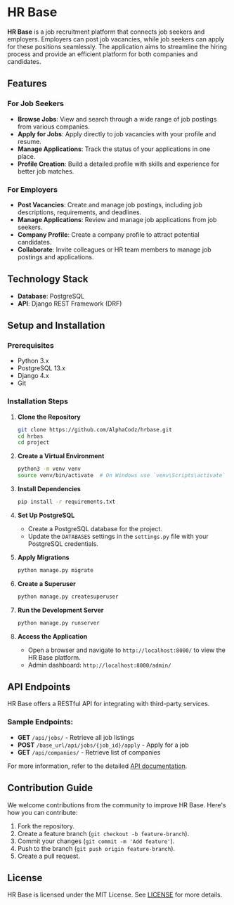# HR Base

**HR Base** is a job recruitment platform that connects job seekers and employers. Employers can post job vacancies, while job seekers can apply for these positions seamlessly. The application aims to streamline the hiring process and provide an efficient platform for both companies and candidates.

## Features

### For Job Seekers
- **Browse Jobs**: View and search through a wide range of job postings from various companies.
- **Apply for Jobs**: Apply directly to job vacancies with your profile and resume.
- **Manage Applications**: Track the status of your applications in one place.
- **Profile Creation**: Build a detailed profile with skills and experience for better job matches.

### For Employers
- **Post Vacancies**: Create and manage job postings, including job descriptions, requirements, and deadlines.
- **Manage Applications**: Review and manage job applications from job seekers.
- **Company Profile**: Create a company profile to attract potential candidates.
- **Collaborate**: Invite colleagues or HR team members to manage job postings and applications.

## Technology Stack
- **Database**: PostgreSQL
- **API**: Django REST Framework (DRF)

## Setup and Installation

### Prerequisites
- Python 3.x
- PostgreSQL 13.x
- Django 4.x
- Git

### Installation Steps

1. **Clone the Repository**
   ```bash
   git clone https://github.com/AlphaCodz/hrbase.git
   cd hrbas
   cd project
   ```

2. **Create a Virtual Environment**
   ```bash
   python3 -m venv venv
   source venv/bin/activate  # On Windows use `venv\Scripts\activate`
   ```

3. **Install Dependencies**
   ```bash
   pip install -r requirements.txt
   ```

4. **Set Up PostgreSQL**
   - Create a PostgreSQL database for the project.
   - Update the `DATABASES` settings in the `settings.py` file with your PostgreSQL credentials.

5. **Apply Migrations**
   ```bash
   python manage.py migrate
   ```

6. **Create a Superuser**
   ```bash
   python manage.py createsuperuser
   ```

7. **Run the Development Server**
   ```bash
   python manage.py runserver
   ```

8. **Access the Application**
   - Open a browser and navigate to `http://localhost:8000/` to view the HR Base platform.
   - Admin dashboard: `http://localhost:8000/admin/`

## API Endpoints

HR Base offers a RESTful API for integrating with third-party services.

### Sample Endpoints:
- **GET** `/api/jobs/` - Retrieve all job listings
- **POST** `/base_url/api/jobs/{job_id}/apply` - Apply for a job
- **GET** `/api/companies/` - Retrieve list of companies

For more information, refer to the detailed [API documentation](link_to_docs).

## Contribution Guide

We welcome contributions from the community to improve HR Base. Here's how you can contribute:

1. Fork the repository.
2. Create a feature branch (`git checkout -b feature-branch`).
3. Commit your changes (`git commit -m 'Add feature'`).
4. Push to the branch (`git push origin feature-branch`).
5. Create a pull request.

## License

HR Base is licensed under the MIT License. See [LICENSE](./LICENSE) for more details.

